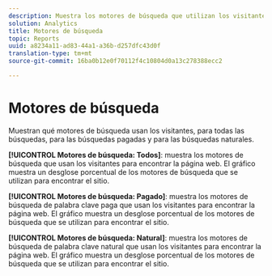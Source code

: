 ```yaml
---
description: Muestra los motores de búsqueda que utilizan los visitantes, para todas las búsquedas, para las búsquedas pagas y para las búsquedas naturales.
solution: Analytics
title: Motores de búsqueda
topic: Reports
uuid: a8234a11-ad83-44a1-a36b-d257dfc43d0f
translation-type: tm+mt
source-git-commit: 16ba0b12e0f70112f4c10804d0a13c278388ecc2

---
```



# Motores de búsqueda

Muestran qué motores de búsqueda usan los visitantes, para todas las búsquedas, para las búsquedas pagadas y para las búsquedas naturales.

**[!UICONTROL Motores de búsqueda: Todos]**: muestra los motores de búsqueda que usan los visitantes para encontrar la página web. El gráfico muestra un desglose porcentual de los motores de búsqueda que se utilizan para encontrar el sitio.

**[!UICONTROL Motores de búsqueda: Pagado]**: muestra los motores de búsqueda de palabra clave paga que usan los visitantes para encontrar la página web. El gráfico muestra un desglose porcentual de los motores de búsqueda que se utilizan para encontrar el sitio.

**[!UICONTROL Motores de búsqueda: Natural]**: muestra los motores de búsqueda de palabra clave natural que usan los visitantes para encontrar la página web. El gráfico muestra un desglose porcentual de los motores de búsqueda que se utilizan para encontrar el sitio.

